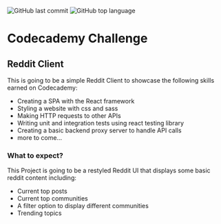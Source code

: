 ![GitHub last commit](https://img.shields.io/github/last-commit/MarcHartmannDev/Codecademy-Reddit-Client?style=plastic) ![GitHub top language](https://img.shields.io/github/languages/top/MarcHartmannDev/Codecademy-Reddit-Client?color=brightgreen)

# Codecademy Challenge

## Reddit Client

This is going to be a simple Reddit Client to showcase the following skills earned on Codecademy:

- Creating a SPA with the React framework
- Styling a website with css and sass
- Making HTTP requests to other APIs
- Writing unit and integration tests using react testing library
- Creating a basic backend proxy server to handle API calls
- more to come...

### What to expect?

This Project is going to be a restyled Reddit UI that displays some basic reddit content including:

- Current top posts
- Current top communities
- A filter option to display different communities
- Trending topics
